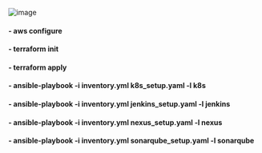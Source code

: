 ![image](https://github.com/user-attachments/assets/f4695042-3b58-4127-805b-6ea6f6bcac8f)

#### - aws configure
#### - terraform init
#### - terraform apply
#### - ansible-playbook -i inventory.yml k8s_setup.yaml -l k8s

####  - ansible-playbook -i inventory.yml jenkins_setup.yaml -l jenkins

####  -  ansible-playbook -i inventory.yml nexus_setup.yaml -l nexus

####  -  ansible-playbook -i inventory.yml sonarqube_setup.yaml -l sonarqube


